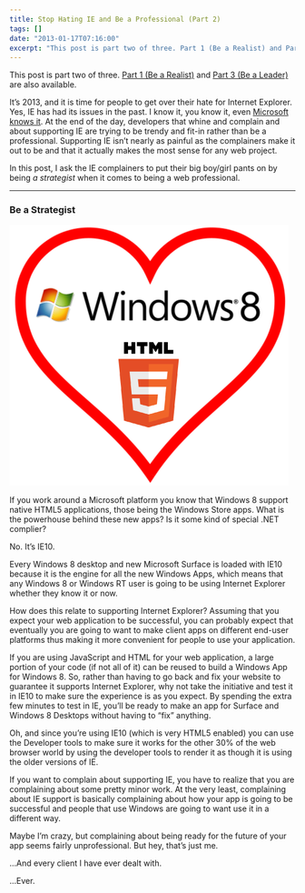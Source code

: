 ```yaml
---
title: Stop Hating IE and Be a Professional (Part 2)
tags: []
date: "2013-01-17T07:16:00"
excerpt: "This post is part two of three. Part 1 (Be a Realist) and Part 3 (Be a Leader) are also available."
---
```


This post is part two of three. [Part 1 (Be a Realist)](http://www.davidwesst.com/stop-hating-ie-and-be-a-professional-part-1) and [Part 3 (Be a Leader)](http://www.davidwesst.com/stop-hating-ie-and-be-a-professional-part-3) are also available.

It’s 2013, and it is time for people to get over their hate for Internet Explorer. Yes, IE has had its issues in the past. I know it, you know it, even [Microsoft knows it](http://www.ie6countdown.com/). At the end of the day, developers that whine and complain and about supporting IE are trying to be trendy and fit-in rather than be a professional. Supporting IE isn’t nearly as painful as the complainers make it out to be and that it actually makes the most sense for any web project. 

In this post, I ask the IE complainers to put their big boy/girl pants on by being _a strategist_ when it comes to being a web professional.

* * *

### Be a Strategist

![HTML5 and Windows 8\. All powered by Internet Explorer 10.][1]

If you work around a Microsoft platform you know that Windows 8 support native HTML5 applications, those being the Windows Store apps. What is the powerhouse behind these new apps? Is it some kind of special .NET complier?

No. It’s IE10.

Every Windows 8 desktop and new Microsoft Surface is loaded with IE10 because it is the engine for all the new Windows Apps, which means that any Windows 8 or Windows RT user is going to be using Internet Explorer whether they know it or now.  

How does this relate to supporting Internet Explorer? Assuming that you expect your web application to be successful, you can probably expect that eventually you are going to want to make client apps on different end-user platforms thus making it more convenient for people to use your application.

If you are using JavaScript and HTML for your web application, a large portion of your code (if not all of it) can be reused to build a Windows App for Windows 8\. So, rather than having to go back and fix your website to guarantee it supports Internet Explorer, why not take the initiative and test it in IE10 to make sure the experience is as you expect. By spending the extra few minutes to test in IE, you’ll be ready to make an app for Surface and Windows 8 Desktops without having to “fix” anything. 

Oh, and since you’re using IE10 (which is very HTML5 enabled) you can use the Developer tools to make sure it works for the other 30% of the web browser world by using the developer tools to render it as though it is using the older versions of IE. 

If you want to complain about supporting IE, you have to realize that you are complaining about some pretty minor work. At the very least, complaining about IE support is basically complaining about how your app is going to be successful and people that use Windows are going to want use it in a different way. 

Maybe I’m crazy, but complaining about being ready for the future of your app seems fairly unprofessional. But hey, that’s just me. 

…And every client I have ever dealt with.

…Ever.

[1]: window8_heart_html5.png